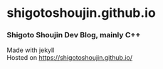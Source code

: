 # shigotoshoujin.github.io
### Shigoto Shoujin Dev Blog, mainly C++

Made with jekyll  
Hosted on https://shigotoshoujin.github.io/
